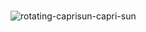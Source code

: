 ### 
![rotating-caprisun-capri-sun](https://user-images.githubusercontent.com/123847068/215299270-746d070c-1861-49fc-b23a-6971d72fd02d.gif)

<!--
**saltanvinegar/saltanvinegar** is a ✨ _special_ ✨ repository because its `README.md` (this file) appears on your GitHub profile.

Here are some ideas to get you started:

- 🔭 I’m currently working on ...
- 🌱 I’m currently learning ...
- 👯 I’m looking to collaborate on ...
- 🤔 I’m looking for help with ...
- 💬 Ask me about ...
- 📫 How to reach me: ...
- 😄 Pronouns: ...
- ⚡ Fun fact: ...
-->
